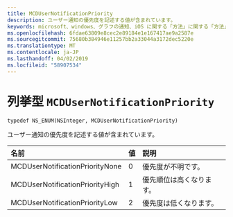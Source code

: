 ```yaml
---
title: MCDUserNotificationPriority
description: ユーザー通知の優先度を記述する値が含まれています。
keywords: microsoft、windows、グラフの通知、iOS に関する「方法」に関する「方法」の iPhone
ms.openlocfilehash: 6fdae63809e8cec2e89184e1e167417ae9a2587e
ms.sourcegitcommit: 75680b384946e11257bb2a33044a3172dec5220e
ms.translationtype: MT
ms.contentlocale: ja-JP
ms.lasthandoff: 04/02/2019
ms.locfileid: "58907534"
---
```

# <a name="enum-mcdusernotificationpriority"></a>列挙型 `MCDUserNotificationPriority`

```
typedef NS_ENUM(NSInteger, MCDUserNotificationPriority)
```

ユーザー通知の優先度を記述する値が含まれています。

|名前 | 値 | 説明 |
|:-- |:-- |:-- |
|   MCDUserNotificationPriorityNone |0| 優先度が不明です。|
|   MCDUserNotificationPriorityHigh |1| 優先順位は高くなります。|
|   MCDUserNotificationPriorityLow|2| 優先度は低くなります。|